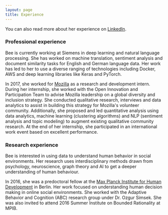 ```yaml
---
layout: page
title: Experience
---
```

You can also read more about her experience on <a href="https://www.linkedin.com/in/bee2502/" target="_blank">LinkedIn</a>.

### Professional experience

Bee is currently working at Siemens in deep learning and natural language processing. She has worked on machine translation, sentiment analysis and document similarity tasks for English and German language data. Her work has led to her to use a diverse ranging of technologies including Docker, AWS and deep learning libraries like Keras and PyTorch.

In 2017, she worked for [Mozilla](https://www.mozilla.org/en-US/about/) as a research and development intern. During her internship, she worked with the Open Innovation and Participation Team to advise Mozilla leadership on a global diversity and inclusion strategy. She conducted qualitative research, interviews and data analytics to assist in building this strategy for Mozilla's volunteer community. Additionally, she proposed and led quantitative analysis using data analytics, machine learning (clustering algorithms) and NLP (sentiment analysis and topic modeling) to augment existing qualitative community research. At the end of her internship, she participated in an international work event based on excellent performance.


### Research experience

Bee is interested in using data to understand human behavior in social environments. Her research uses interdisciplinary methods drawn from psychology, neuroscience, graph theory and AI to get a deeper understanding of human behaviour.

In 2016, she was a predoctoral fellow at the [Max Planck Institute for Human Development](https://www.mpib-berlin.mpg.de/en) in Berlin. Her work focused on understanding human decision making in online social environments. She worked with the Adaptive Behavior and Cognition (ABC) research group under Dr. Ozgur Simsek. She was also invited to attend 2016 Summer Institute on Bounded Rationality at MPIB.



